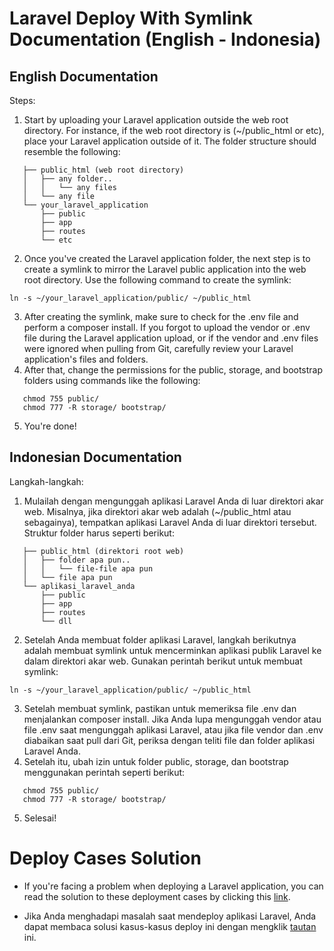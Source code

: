 # Laravel Deploy With Symlink Documentation (English - Indonesia)

## English Documentation
Steps:
1. Start by uploading your Laravel application outside the web root directory. For instance, if the web root directory is (~/public_html or etc), place your Laravel application outside of it. The folder structure should resemble the following:

```
   ├── public_html (web root directory)
   │   ├── any folder..
   │   │   └── any files
   │   └── any file
   └── your_laravel_application
       ├── public
       ├── app
       ├── routes
       └── etc
```

2. Once you've created the Laravel application folder, the next step is to create a symlink to mirror the Laravel public application into the web root directory. Use the following command to create the symlink:

```
ln -s ~/your_laravel_application/public/ ~/public_html
```

3. After creating the symlink, make sure to check for the .env file and perform a composer install. If you forgot to upload the vendor or .env file during the Laravel application upload, or if the vendor and .env files were ignored when pulling from Git, carefully review your Laravel application's files and folders.
4. After that, change the permissions for the public, storage, and bootstrap folders using commands like the following:

```
   chmod 755 public/
   chmod 777 -R storage/ bootstrap/
```

5. You're done!

## Indonesian Documentation

Langkah-langkah:
1. Mulailah dengan mengunggah aplikasi Laravel Anda di luar direktori akar web. Misalnya, jika direktori akar web adalah (~/public_html atau sebagainya), tempatkan aplikasi Laravel Anda di luar direktori tersebut. Struktur folder harus seperti berikut:
```
   ├── public_html (direktori root web)
   │   ├── folder apa pun..
   │   │   └── file-file apa pun
   │   └── file apa pun
   └── aplikasi_laravel_anda
       ├── public
       ├── app
       ├── routes
       └── dll
```
2. Setelah Anda membuat folder aplikasi Laravel, langkah berikutnya adalah membuat symlink untuk mencerminkan aplikasi publik Laravel ke dalam direktori akar web. Gunakan perintah berikut untuk membuat symlink:

```
ln -s ~/your_laravel_application/public/ ~/public_html
```

3. Setelah membuat symlink, pastikan untuk memeriksa file .env dan menjalankan composer install. Jika Anda lupa mengunggah vendor atau file .env saat mengunggah aplikasi Laravel, atau jika file vendor dan .env diabaikan saat pull dari Git, periksa dengan teliti file dan folder aplikasi Laravel Anda.
4. Setelah itu, ubah izin untuk folder public, storage, dan bootstrap menggunakan perintah seperti berikut:

```
   chmod 755 public/
   chmod 777 -R storage/ bootstrap/
```

5. Selesai!

# Deploy Cases Solution
- If you're facing a problem when deploying a Laravel application, you can read the solution to these deployment cases by clicking this [link](https://github.com/RNando1337/Laravel-Deploy-Symlink/blob/13cf0abf12b0fe92dbb15a85e07d6ba660a7d405/Deploy%20Cases%20(English).md).

- Jika Anda menghadapi masalah saat mendeploy aplikasi Laravel, Anda dapat membaca solusi kasus-kasus deploy ini dengan mengklik [tautan](https://github.com/RNando1337/Laravel-Deploy-Symlink/blob/13cf0abf12b0fe92dbb15a85e07d6ba660a7d405/Deploy%20Cases%20(Indonesia).md) ini.
